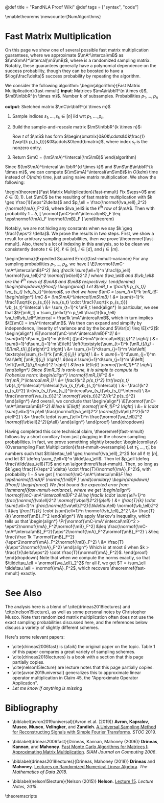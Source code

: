 @def title = "RandNLA Proof Wiki"
@def tags = ["syntax", "code"]

\enabletheorems
\newcounter{NumAlgorithms}

# Fast Matrix Multiplication

On this page we show one of several possible fast matrix multiplication guarantees, where we approximate $\mA^\intercal\mB$ as $(\mS\mA)^\intercal(\mS\mB)$, where is a randomized sampling matrix.
Notably, these guarantees generally have a polynomial dependence on the success probability, though they can be boosted to have a $\log(\frac1\delta)$ success probability by repeating the algorithm.

We consider the following algorithm:
\begin{algorithm}{Fast Matrix Multiplication}{fast-mmult}
**input**: Matrices $\mA\in\bbR^{n \times d}$, $\mB\in\bbR^{n \times m}$. Number $k$ of subsamples. Probabilities $p_1,\ldots,p_n$

**output**: Sketched matrix $\mC\in\bbR^{d \times m}$

1. Sample indices $s_1,\ldots,s_k\in[n]$ iid wrt $p_1,\ldots,p_n$
1. Build the sample-and-rescale matrix $\mS\in\bbR^{k \times n}$:
    
    Row $t$ of $\mS$ has form $\begin{bmatrix}0&0&\cdots&0&\frac{1}{\sqrt{k p_{s_t}}}&0&\cdots&0\end{bmatrix}$, where index $s_t$ is the nonzero entry.

1. Return $\mC = (\mS\mA)^\intercal(\mS\mB)$
\end{algorithm}


Since $(\mS\mA)^\intercal \in \bbR^{d \times k}$ and $\mS\mB\in\bbR^{k \times m}$, we can compute $(\mS\mA)^\intercal(\mS\mB)$ in $O(kdm)$ time instead of $O(ndm)$ time, just using naive matrix multiplication.
We show the following:

\begin{theorem}{Fast Matrix Multiplication}{fast-mmult}
Fix $\eps>0$ and $\delta\in(0,1)$.
Let $\mC$ be the resulting of fast matrix multiplication with $k \geq \frac{1}{\eps^2\delta}$ and $p_\ell = \frac{\normof{\va_\ell}_2^2}{\normof{\mA}_F^2}$, where $\va_\ell$ is the $\ell^{th}$ row of $\mA$.
Then with probability $1-\delta$,
\[
	\normof{\mC-\mA^\intercal\mB}_F \leq \eps\normof{\mA}_F \normof{\mB}_F
\]
\end{theorem}

Notably, we are not hiding any constants when we say $k \geq \frac1{\eps^2 \delta}$.
We prove the results in two steps.
First, we show a result for arbitrary sampling probabilities, then we prove \theoremref{fast-mmult}.
Also, there's a lot of indexing in this analysis, so to be clean we consistently denote $t \in [k]$, $\ell \in [n]$, $i \in [d]$, and $j \in [m]$.

\begin{lemma}{Expected Squared Error}{fast-mmult-variance}
For any sampling probabilities $p_1,\ldots,p_d$, we have
\[
	\E[\normof{\mC-\mA^\intercal\mB}_F^2] \leq \frac1k \sum_{\ell=1}^n \frac1{p_\ell} \normof{\va_\ell}_2^2 \normof{\vb_\ell}_2^2
\]
where $\va_\ell$ and $\vb_\ell$ are the $\ell^{th}$ rows of $\mA$ and $\mB$ respectively.
\end{lemma}
\begin{dropdown}{_Proof_}
\begin{proof}
Let $\mR_t = \frac1{k p_{s_t}} \va_{s_t} \vb_{s_t}^\intercal$, so that we have $\mC = \sum_{t=1}^k \mR_t$:
\begin{align*}
	\mC
	&= (\mS\mA)^\intercal(\mS\mB) \\
	&= \sum_{t=1}^k \frac1{\sqrt{k p_{s_t}}} \va_{s_t} \cdot \frac1{\sqrt{k p_{s_t}}} \vb_{s_t}^\intercal \\
	&= \sum_{t=1}^k \mR_t
\end{align*}
In particular, we see that $\E[\mR_t] = \sum_{\ell=1}^n p_\ell \frac{1}{kp_\ell} \va_\ell\vb_\ell^\intercal = \frac1k \mA^\intercal\mB$, which in turn implies $\E[\mC] = \mA^\intercal\mB$.
We then can expand and simplify by independence, linearity of variance and by the bound $\Var[x] \leq \E[x^2]$:
\begin{align*}
	\E[\normof{\mC-\mA^\intercal\mB}_F^2]
	&= \sum_{i=1}^d\sum_{j=1}^m \E\left[ ([\mC-\mA^\intercal\mB]_{i,j})^2 \right] \\
	&= \sum_{i=1}^d\sum_{j=1}^m \E\left[ \left(\textstyle{\sum_{t=1}^k [\mR_t]_{i,j} - \E[\mR_t]_{i,j}}\right)^2 \right] \\
	&= \sum_{i=1}^d\sum_{j=1}^m \Var\left[ \textstyle{\sum_{t=1}^k [\mR_t]_{i,j}} \right] \\
	&= k \sum_{i=1}^d\sum_{j=1}^m \Var\left[ [\mR_1]_{i,j} \right] \\
	&\leq k \sum_{i=1}^d\sum_{j=1}^m \E\left[ \left([\mR_1]_{i,j}\right)^2 \right] \\
	&\leq k \E\left[ \normof{\mR_1}_F^2 \right]
\end{align*}
Since $\mR_1$ is rank-one, it is simple to compute its Frobenius norm:
\begin{align*}
	\normof{\mR_1}_F^2 
	&= \tr(\mR_1^\intercal\mR_1) \\
	&= \frac1{k^2 p_{s_t}^2} \tr((\va_{s_t} \vb_{s_t}^\intercal)^\intercal(\va_{s_t}\vb_{s_t}^\intercal)) \\
	&= \frac1{k^2 p_{s_t}^2} \tr(\vb_{s_t}\va_{s_t}^\intercal\va_{s_t}\vb_{s_t}^\intercal) \\
	&= \frac{\normof{\va_{s_t}}_2^2 \normof{\vb_{s_t}}_2^2}{k^2 p_{s_t}^2}
\end{align*}
And overall, we conclude that
\begin{align*}
	\E[\normof{\mC-\mA^\intercal\mB}_F^2]
	&\leq k \E\left[ \normof{\mR_1}_F^2 \right] \\
	&= k \cdot \sum_{\ell=1}^n p_\ell \frac{\normof{\va_\ell}_2^2 \normof{\vb_\ell}_2^2}{k^2 p_\ell^2} \\
	&= \frac1k \cdot \sum_{\ell=1}^n \frac{\normof{\va_\ell}_2^2 \normof{\vb_\ell}_2^2}{p_\ell}
\end{align*}
\end{proof}
\end{dropdown}

Having completed this core technical claim, \theoremref{fast-mmult} follows by a short corollary from just plugging in the chosen sampling probabilities.
In fact, we prove something slightly broader:
\begin{corollary}{Oversampling Fast Multiplication}{fast-mmult-oversample}
Let $\tilde\tau_1,\ldots,\tilde\tau_n$ be numbers such that $\tilde\tau_\ell \geq \normof{\va_\ell}_2^2$ for all $\ell\in[n]$, and let $T \defeq \sum_{\ell=1}^n \tilde\tau_\ell$.
Then let $p_\ell \defeq \frac{\tilde\tau_\ell}{T}$ and run \algorithmref{fast-mmult}.
Then, so long as $k \geq \frac{1}{\eps^2 \delta} \cdot \frac{T}{\normof{\mA}_F^2}$, with probability $1-\delta$ we get
\[
	\normof{\mC-\mA^\intercal\mB}_F
	\leq \eps\normof{\mA}_F \normof{\mB}_F
\]
\end{corollary}
\begin{dropdown}{_Proof_}
\begin{proof}
We first bound the expected error from \lemmaref{fast-mmult-variance}, where we get
\begin{align*}
	\normof{\mC-\mA^\intercal\mB}_F^2
	&\leq \frac1k \cdot \sum_{\ell=1}^n \frac{\normof{\va_\ell}_2^2 \normof{\vb_\ell}_2^2}{p_\ell} \\
	&= \frac{T}{k} \cdot \sum_{\ell=1}^n \frac{\normof{\va_\ell}_2^2}{\tilde\tau_\ell} \normof{\vb_\ell}_2^2 \\
	&\leq \frac{T}{k} \cdot \sum_{\ell=1}^n \normof{\vb_\ell}_2^2 \\
	&= \frac{T}{k} \normof{\mB}_F^2
\end{align*}
We apply Markov's inequality, which tells us that
\begin{align*}
	\Pr[\normof{\mC-\mA^\intercal\mB}^2 > \eps^2\normof{\mA}_F^2\normof{\mB}_F^2]
	&\leq \frac{\normof{\mC-\mA^\intercal\mB}_F^2}{\eps^2\normof{\mA}_F^2\normof{\mB}_F^2} \\
	&\leq \frac{\frac 1k T\normof{\mB}_F^2}{\eps^2\normof{\mA}_F^2\normof{\mB}_F^2} \\
	&= \frac{T}{k\eps^2\normof{\mA}_F^2}
\end{align*}
Which is at most $\delta$ when $k > \frac{1}{\delta\eps^2} \cdot \frac{T}{\normof{\mA}_F^2}$.
\end{proof}
\end{dropdown}
Note that when we compute the norms exactly, so that $\tilde\tau_\ell = \normof{\va_\ell}_2^2$ for all $\ell$, we get $T = \sum_\ell \tilde\tau_\ell = \normof{\mA}_F^2$, which recovers \theoremref{fast-mmult} exactly.

# See Also

The analysis here is a blend of \cite{drineas2018lectures} and \cite{nelson15lecture}, as well as some personal notes by Christopher Musco.
Note that randomized matrix multiplication often does not use the exact sampling probabilities discussed here, and the references below discuss a variety of slightly different schemes.

Here's some relevant papers:
- \cite{drineas2006fast} is (afaik) the original paper on the topic. Table 1 of this paper compares a great variety of sampling schemes.
- \cite{drineas2018lectures} is a book with a section that this page partially copies.
- \cite{nelson15lecture} are lecture notes that this page partially copies.
- \cite{avron2019universal} generalizes this to approximate linear operator multiplication in Claim 45, the "Approximate Operator Application".
- _Let me know if anything is missing_

# Bibliography

* \biblabel{avron2019universal}{Avron et al. (2019)} **Avron**, **Kapralov**, **Musco**, **Musco**, **Velingker**, and **Zandieh**. [A Universal Sampling Method for Reconstructing Signals with Simple Fourier Transforms](https://arxiv.org/pdf/1812.08723.pdf). _STOC_ 2019.

* \biblabel{drineas2006fast}{Drineas, Kannan, Mahoney (2006)} **Drineas**, **Kannan**, and **Mahoney**. [Fast Monte Carlo Algorithms for Matrices I: Approximating Matrix Multiplication](https://epubs.siam.org/doi/pdf/10.1137/S0097539704442684). _SIAM Journal on Computing 2006_.

* \biblabel{drineas2018lectures}{Drineas, Mahoney (2018)} **Drineas** and **Mahoney**. [Lectures on Randomized Numerical Linear Algebra](https://arxiv.org/pdf/1712.08880.pdf). _The Mathematics of Data 2018_.

* \biblabel{nelson15lecture}{Nelson (2015)} **Nelson**. [Lecture 15](http://people.seas.harvard.edu/~minilek/cs229r/fall15/lec/lec15.pdf). _Lecture Notes, 2015_.

\theoremscripts
